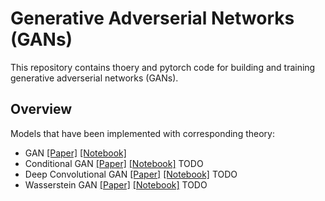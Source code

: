 # Generative Adverserial Networks (GANs)

This repository contains thoery and pytorch code for building and training generative adverserial networks (GANs).

## Overview

Models that have been implemented with corresponding theory:
* GAN [[Paper]](https://arxiv.org/abs/1406.2661)  [[Notebook]](https://github.com/udeepam/gan/blob/master/notebooks/gan.ipynb)
* Conditional GAN [[Paper]](https://arxiv.org/abs/1411.1784)  [[Notebook]](https://github.com/udeepam/gan/blob/master/notebooks/cgan.ipynb) TODO
* Deep Convolutional GAN [[Paper]](https://arxiv.org/abs/1511.06434)  [[Notebook]](https://github.com/udeepam/gan/blob/master/notebooks/dcgan.ipynb) TODO
* Wasserstein GAN [[Paper]](http://proceedings.mlr.press/v70/arjovsky17a.html)  [[Notebook]](https://github.com/udeepam/gan/blob/master/notebooks/wgan.ipynb) TODO
